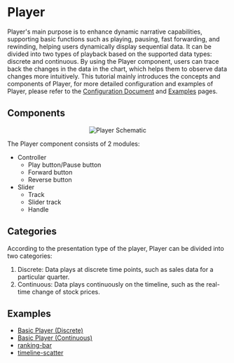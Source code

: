 # Player

Player's main purpose is to enhance dynamic narrative capabilities, supporting basic functions such as playing, pausing, fast forwarding, and rewinding, helping users dynamically display sequential data. It can be divided into two types of playback based on the supported data types: discrete and continuous. By using the Player component, users can trace back the changes in the data in the chart, which helps them to observe data changes more intuitively. This tutorial mainly introduces the concepts and components of Player, for more detailed configuration and examples of Player, please refer to the [Configuration Document](../../../option) and [Examples](../../../example) pages.

## Components

<div style="text-align: center;">
  <img src="https://lf9-dp-fe-cms-tos.byteorg.com/obj/bit-cloud/eb08aeafba39ab34c8a08c618.png" alt="Player Schematic">
</div>

The Player component consists of 2 modules:

- Controller
  - Play button/Pause button
  - Forward button
  - Reverse button
- Slider
  - Track
  - Slider track
  - Handle

## Categories

According to the presentation type of the player, Player can be divided into two categories:

1. Discrete: Data plays at discrete time points, such as sales data for a particular quarter.
2. Continuous: Data plays continuously on the timeline, such as the real-time change of stock prices.

## Examples

- [Basic Player (Discrete)](../../../demo/player/basic-player)
- [Basic Player (Continuous)](../../../demo/player/continuous-player)
- [ranking-bar](../../../demo/player/ranking-bar)
- [timeline-scatter](../../../demo/player/timeline-scatter)
